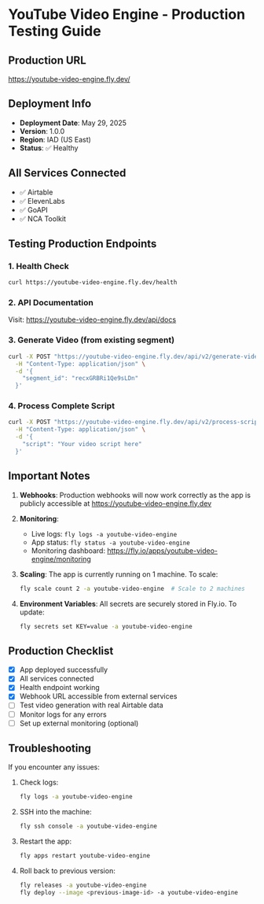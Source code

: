 # YouTube Video Engine - Production Testing Guide

## Production URL
https://youtube-video-engine.fly.dev/

## Deployment Info
- **Deployment Date**: May 29, 2025
- **Version**: 1.0.0
- **Region**: IAD (US East)
- **Status**: ✅ Healthy

## All Services Connected
- ✅ Airtable
- ✅ ElevenLabs
- ✅ GoAPI
- ✅ NCA Toolkit

## Testing Production Endpoints

### 1. Health Check
```bash
curl https://youtube-video-engine.fly.dev/health
```

### 2. API Documentation
Visit: https://youtube-video-engine.fly.dev/api/docs

### 3. Generate Video (from existing segment)
```bash
curl -X POST "https://youtube-video-engine.fly.dev/api/v2/generate-video" \
  -H "Content-Type: application/json" \
  -d '{
    "segment_id": "recxGRBRi1Qe9sLDn"
  }'
```

### 4. Process Complete Script
```bash
curl -X POST "https://youtube-video-engine.fly.dev/api/v2/process-script" \
  -H "Content-Type: application/json" \
  -d '{
    "script": "Your video script here"
  }'
```

## Important Notes

1. **Webhooks**: Production webhooks will now work correctly as the app is publicly accessible at https://youtube-video-engine.fly.dev

2. **Monitoring**: 
   - Live logs: `fly logs -a youtube-video-engine`
   - App status: `fly status -a youtube-video-engine`
   - Monitoring dashboard: https://fly.io/apps/youtube-video-engine/monitoring

3. **Scaling**: The app is currently running on 1 machine. To scale:
   ```bash
   fly scale count 2 -a youtube-video-engine  # Scale to 2 machines
   ```

4. **Environment Variables**: All secrets are securely stored in Fly.io. To update:
   ```bash
   fly secrets set KEY=value -a youtube-video-engine
   ```

## Production Checklist
- [x] App deployed successfully
- [x] All services connected
- [x] Health endpoint working
- [x] Webhook URL accessible from external services
- [ ] Test video generation with real Airtable data
- [ ] Monitor logs for any errors
- [ ] Set up external monitoring (optional)

## Troubleshooting

If you encounter any issues:

1. Check logs:
   ```bash
   fly logs -a youtube-video-engine
   ```

2. SSH into the machine:
   ```bash
   fly ssh console -a youtube-video-engine
   ```

3. Restart the app:
   ```bash
   fly apps restart youtube-video-engine
   ```

4. Roll back to previous version:
   ```bash
   fly releases -a youtube-video-engine
   fly deploy --image <previous-image-id> -a youtube-video-engine
   ```
